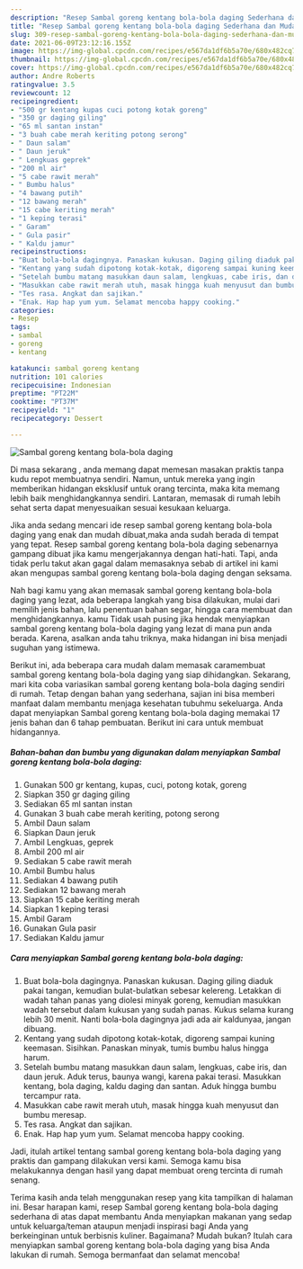 ```yaml
---
description: "Resep Sambal goreng kentang bola-bola daging Sederhana dan Mudah Dibuat"
title: "Resep Sambal goreng kentang bola-bola daging Sederhana dan Mudah Dibuat"
slug: 309-resep-sambal-goreng-kentang-bola-bola-daging-sederhana-dan-mudah-dibuat
date: 2021-06-09T23:12:16.155Z
image: https://img-global.cpcdn.com/recipes/e567da1df6b5a70e/680x482cq70/sambal-goreng-kentang-bola-bola-daging-foto-resep-utama.jpg
thumbnail: https://img-global.cpcdn.com/recipes/e567da1df6b5a70e/680x482cq70/sambal-goreng-kentang-bola-bola-daging-foto-resep-utama.jpg
cover: https://img-global.cpcdn.com/recipes/e567da1df6b5a70e/680x482cq70/sambal-goreng-kentang-bola-bola-daging-foto-resep-utama.jpg
author: Andre Roberts
ratingvalue: 3.5
reviewcount: 12
recipeingredient:
- "500 gr kentang kupas cuci potong kotak goreng"
- "350 gr daging giling"
- "65 ml santan instan"
- "3 buah cabe merah keriting potong serong"
- " Daun salam"
- " Daun jeruk"
- " Lengkuas geprek"
- "200 ml air"
- "5 cabe rawit merah"
- " Bumbu halus"
- "4 bawang putih"
- "12 bawang merah"
- "15 cabe keriting merah"
- "1 keping terasi"
- " Garam"
- " Gula pasir"
- " Kaldu jamur"
recipeinstructions:
- "Buat bola-bola dagingnya. Panaskan kukusan. Daging giling diaduk pakai tangan, kemudian bulat-bulatkan sebesar kelereng. Letakkan di wadah tahan panas yang diolesi minyak goreng, kemudian masukkan wadah tersebut dalam kukusan yang sudah panas. Kukus selama kurang lebih 30 menit. Nanti bola-bola dagingnya jadi ada air kaldunyaa, jangan dibuang."
- "Kentang yang sudah dipotong kotak-kotak, digoreng sampai kuning keemasan. Sisihkan. Panaskan minyak, tumis bumbu halus hingga harum."
- "Setelah bumbu matang masukkan daun salam, lengkuas, cabe iris, dan daun jeruk. Aduk terus, baunya wangi, karena pakai terasi. Masukkan kentang, bola daging, kaldu daging dan santan. Aduk hingga bumbu tercampur rata."
- "Masukkan cabe rawit merah utuh, masak hingga kuah menyusut dan bumbu meresap."
- "Tes rasa. Angkat dan sajikan."
- "Enak. Hap hap yum yum. Selamat mencoba happy cooking."
categories:
- Resep
tags:
- sambal
- goreng
- kentang

katakunci: sambal goreng kentang 
nutrition: 101 calories
recipecuisine: Indonesian
preptime: "PT22M"
cooktime: "PT37M"
recipeyield: "1"
recipecategory: Dessert

---
```



![Sambal goreng kentang bola-bola daging](https://img-global.cpcdn.com/recipes/e567da1df6b5a70e/680x482cq70/sambal-goreng-kentang-bola-bola-daging-foto-resep-utama.jpg)

Di masa  sekarang , anda memang dapat memesan masakan praktis tanpa kudu repot membuatnya sendiri. Namun, untuk mereka yang ingin memberikan hidangan eksklusif untuk orang tercinta, maka kita memang lebih baik menghidangkannya sendiri. Lantaran, memasak di rumah lebih sehat serta dapat menyesuaikan sesuai kesukaan keluarga.

Jika anda sedang mencari ide resep sambal goreng kentang bola-bola daging yang enak dan mudah dibuat,maka anda sudah berada di tempat yang tepat. Resep sambal goreng kentang bola-bola daging  sebenarnya gampang dibuat jika kamu mengerjakannya dengan hati-hati. Tapi, anda tidak perlu takut akan gagal dalam memasaknya 
sebab di artikel ini kami akan mengupas sambal goreng kentang bola-bola daging dengan seksama.  



Nah bagi kamu yang akan memasak sambal goreng kentang bola-bola daging yang lezat, ada beberapa langkah yang bisa dilakukan, mulai dari memilih jenis bahan, lalu penentuan bahan segar, hingga cara membuat dan menghidangkannya. kamu Tidak usah pusing jika hendak menyiapkan sambal goreng kentang bola-bola daging yang lezat di mana pun anda berada. Karena, asalkan anda  tahu triknya, maka hidangan ini bisa menjadi suguhan yang istimewa.

Berikut ini, ada beberapa cara mudah dalam memasak caramembuat sambal goreng kentang bola-bola daging yang siap dihidangkan. Sekarang, mari kita coba variasikan sambal goreng kentang bola-bola daging sendiri di rumah. Tetap dengan bahan yang sederhana, sajian ini bisa memberi manfaat dalam membantu menjaga kesehatan tubuhmu sekeluarga. Anda dapat menyiapkan Sambal goreng kentang bola-bola daging memakai 17 jenis bahan dan 6 tahap pembuatan. Berikut ini cara untuk membuat hidangannya.

<!--inarticleads1-->

##### Bahan-bahan dan bumbu yang digunakan dalam menyiapkan Sambal goreng kentang bola-bola daging:

1. Gunakan 500 gr kentang, kupas, cuci, potong kotak, goreng
1. Siapkan 350 gr daging giling
1. Sediakan 65 ml santan instan
1. Gunakan 3 buah cabe merah keriting, potong serong
1. Ambil  Daun salam
1. Siapkan  Daun jeruk
1. Ambil  Lengkuas, geprek
1. Ambil 200 ml air
1. Sediakan 5 cabe rawit merah
1. Ambil  Bumbu halus
1. Sediakan 4 bawang putih
1. Sediakan 12 bawang merah
1. Siapkan 15 cabe keriting merah
1. Siapkan 1 keping terasi
1. Ambil  Garam
1. Gunakan  Gula pasir
1. Sediakan  Kaldu jamur




<!--inarticleads2-->

##### Cara menyiapkan Sambal goreng kentang bola-bola daging:

1. Buat bola-bola dagingnya. Panaskan kukusan. Daging giling diaduk pakai tangan, kemudian bulat-bulatkan sebesar kelereng. Letakkan di wadah tahan panas yang diolesi minyak goreng, kemudian masukkan wadah tersebut dalam kukusan yang sudah panas. Kukus selama kurang lebih 30 menit. Nanti bola-bola dagingnya jadi ada air kaldunyaa, jangan dibuang.
1. Kentang yang sudah dipotong kotak-kotak, digoreng sampai kuning keemasan. Sisihkan. Panaskan minyak, tumis bumbu halus hingga harum.
1. Setelah bumbu matang masukkan daun salam, lengkuas, cabe iris, dan daun jeruk. Aduk terus, baunya wangi, karena pakai terasi. Masukkan kentang, bola daging, kaldu daging dan santan. Aduk hingga bumbu tercampur rata.
1. Masukkan cabe rawit merah utuh, masak hingga kuah menyusut dan bumbu meresap.
1. Tes rasa. Angkat dan sajikan.
1. Enak. Hap hap yum yum. Selamat mencoba happy cooking.




Jadi, itulah artikel tentang  sambal goreng kentang bola-bola daging  yang praktis dan gampang dilakukan versi kami. Semoga kamu bisa melakukannya dengan hasil yang dapat membuat oreng tercinta di rumah senang. 

Terima kasih anda telah menggunakan resep yang kita tampilkan di halaman ini. Besar harapan kami, resep  Sambal goreng kentang bola-bola daging sederhana di atas dapat membantu Anda menyiapkan makanan yang sedap untuk keluarga/teman ataupun menjadi inspirasi bagi Anda yang berkeinginan untuk berbisnis kuliner. Bagaimana? Mudah bukan? Itulah cara menyiapkan sambal goreng kentang bola-bola daging yang bisa Anda lakukan di rumah. Semoga bermanfaat dan selamat mencoba!

